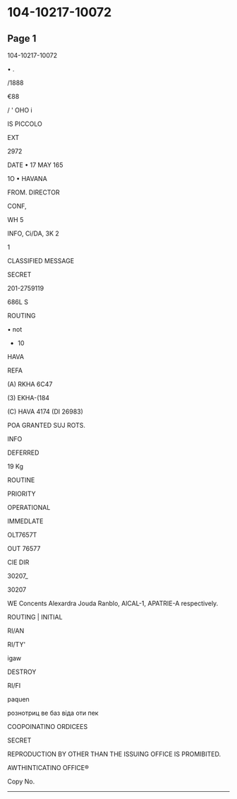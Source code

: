 # 104-10217-10072

## Page 1

104-10217-10072

• .

/1888

€88

/ ' ОНО і

IS PICCOLO

EXT

2972

DATE • 17 MAY 165

1O • HAVANA

FROM. DIRECTOR

CONF,

WH 5

INFO, Ci/DA, 3K 2

1

CLASSIFIED MESSAGE

SECRET

201-2759119

686L S

ROUTING

• not

- 10

HAVA

REFA

(A) RKHA 6C47

(3) EKHA-(184

(C) HAVA 4174 (DI 26983)

POA GRANTED SUJ ROTS.

INFO

DEFERRED

19 Kg

ROUTINE

PRIORITY

OPERATIONAL

IMMEDLATE

OLT7657T

OUT 76577

CIE DIR

30207_

30207

WE Concents Alexardra Jouda Ranblo, AlCAL-1, APATRIE-A respectively.

ROUTING | INITIAL

RI/AN

RI/TY'

igaw

DESTROY

RI/FI

paquen

рознотриц ве баз віда оти пек

COOPOINATINO ORDICEES

SECRET

REPRODUCTION BY OTHER THAN THE ISSUING OFFICE IS PROMIBITED.

AWTHINTICATINO OFFICE®

Copy No.

---

